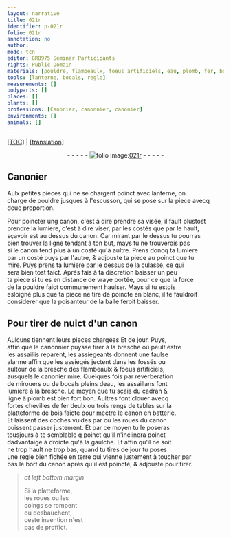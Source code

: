 ```yaml
---
layout: narrative
title: 021r
identifier: p-021r
folio: 021r
annotation: no
author:
mode: tcn
editor: GR8975 Seminar Participants
rights: Public Domain
materials: [pouldre, flambeaulx, foeus artificiels, eau, plomb, fer, bois]
tools: [lanterne, bocals, regle]
measurements: []
bodyparts: []
places: []
plants: []
professions: [Canonier, canonnier, canonier]
environments: []
animals: []
---
```


<p><a href="{{ site.baseurl }}/normalized/">[TOC]</a> | <a href="{{ site.baseurl }}/texts/p-021r_tl/" target="_blank">[translation]</a></p><div class="folio" align="center">- - - - - <a href="http://gallica.bnf.fr/ark:/12148/btv1b10500001g/f47.image" target="_blank"><img src="https://cu-mkp.github.io/2017-workshop-edition/assets/photo-icon.png" alt="folio image: " style="display:inline-block; margin-bottom:-3px;"/>021r</a> - - - - - </div>  
  

## <span class="pro">Canonier</span>

 
Aulx petites pieces qui ne se chargent poinct avec <span class="tl">lanterne</span>, on<br/> charge de <span class="m">pouldre</span> jusques à l'escusson, qui se pose sur la piece avecq<br/> deue proportion.
 
Pour poincter ung canon, c'est à dire prendre sa visée, il fault plustost<br/> prendre la lumiere, c'est à dire viser, par les costés que par le hault,<br/> sçavoir est au dessus du canon. Car mirant par le dessus tu pourras<br/> bien trouver la ligne tendant à ton but, mays tu ne trouverois pas<br/> si le canon tend plus à un costé qu'à aultre. Prens doncq ta lumiere<br/> par un costé puys par l'autre, & adjouste ta piece au poinct que tu<br/> mire. Puys prens ta lumiere par le dessus de la culasse, ce qui<br/> sera bien tost faict. Aprés fais à ta discretion baisser un peu<br/> ta piece si tu es en distance de vraye portée, pour ce que la force<br/> de la <span class="m">pouldre</span> faict communem<span class="exp">ent</span> haulser. Mays si tu estois<br/> esloigné plus que ta piece ne tire de poincte en blanc, il te fauldroit<br/> considerer que la poisanteur de la balle feroit baisser.
 
 
  

## Pour tirer de nuict d'un canon

 
Aulcuns tiennent leurs pieces chargées <span class="del">Et</span> de jour. Puys,<br/> affin que le <span class="pro">canonnier</span> puysse tirer à la bresche où peult estre<br/> les assaillis reparent, les assiegeants donnent une faulse<br/> alarme affin que les assiegés jectent dans les fossés ou<br/> aultour de la bresche des <span class="m">flambeaulx</span> & <span class="m">foeus artificiels</span>,<br/> ausquels le <span class="pro">canonier</span> mire. Quelques fois par reverberation<br/> de mirouers ou de <span class="tl">bocals</span> pleins d<span class="m">eau</span>, les assaillans font<br/> lumiere à la bresche. Le moyen que tu sçais du cadran &<br/> ligne à <span class="m">plomb</span> est bien fort bon. Aultres font clouer avecq<br/> fortes chevilles de <span class="m">fer</span> deulx ou trois rengs de tables sur la<br/> platteforme de <span class="m">bois</span> faicte pour mectre le canon en batterie.<br/> Et laissent des coches vuides par où les roues du canon<br/> puissent passer justem<span class="exp">ent</span>. Et par ce moyen tu le poseras<br/> tousjours à <span class="del">te</span> semblable <span class="del">q</span> poinct qu'il n'inclinera poinct<br/> dadva<span class="exp">n</span>taige à droicte qu'à la gaulche. Et affin qu'il ne soit<br/> ne trop hault ne trop bas, quand tu tires de jour tu poses<br/> une <span class="tl">regle</span> bien fichée en terre qui vienne justem<span class="exp">ent</span> à toucher par<br/> bas le bort du canon aprés qu'il est poincté, & adjouste pour tirer.
 
> *at left bottom margin*
> 
> 
>   Si la platteforme,<br/> les roues ou les<br/> coings se rompent<br/> ou desbauchent,<br/> ceste invention n'est<br/> pas de proffict.
 
